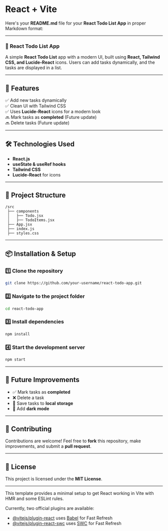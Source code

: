 # React + Vite


Here's your **README.md** file for your **React Todo List App** in proper Markdown format:  

---

### 📌 **React Todo List App**  

A simple **React Todo List** app with a modern UI, built using **React, Tailwind CSS, and Lucide-React** icons. Users can add tasks dynamically, and the tasks are displayed in a list.

---

## 🚀 Features
✅ Add new tasks dynamically  
✅ Clean UI with Tailwind CSS  
✅ Uses **Lucide-React** icons for a modern look  
🔜 Mark tasks as **completed** (Future update)  
🔜 Delete tasks (Future update)  

---

## 🛠️ Technologies Used
- **React.js**
- **useState & useRef hooks**
- **Tailwind CSS**
- **Lucide-React** for icons  

---

## 📂 Project Structure
```
/src
 ├── components
 │   ├── Todo.jsx
 │   ├── TodoItems.jsx
 ├── App.jsx
 ├── index.js
 ├── styles.css
```

---

## 📦 Installation & Setup

### 1️⃣ Clone the repository  
```bash
git clone https://github.com/your-username/react-todo-app.git
```

### 2️⃣ Navigate to the project folder  
```bash
cd react-todo-app
```

### 3️⃣ Install dependencies  
```bash
npm install
```

### 4️⃣ Start the development server  
```bash
npm start
```

---

## 📌 Future Improvements
- ✅ Mark tasks as **completed**  
- ❌ Delete a task  
- 📁 Save tasks to **local storage**  
- 🎨 Add **dark mode**  

---

## 🤝 Contributing
Contributions are welcome! Feel free to **fork** this repository, make improvements, and submit a **pull request**.  

---

## 📜 License
This project is licensed under the **MIT License**.  

---




This template provides a minimal setup to get React working in Vite with HMR and some ESLint rules.

Currently, two official plugins are available:

- [@vitejs/plugin-react](https://github.com/vitejs/vite-plugin-react/blob/main/packages/plugin-react/README.md) uses [Babel](https://babeljs.io/) for Fast Refresh
- [@vitejs/plugin-react-swc](https://github.com/vitejs/vite-plugin-react-swc) uses [SWC](https://swc.rs/) for Fast Refresh
